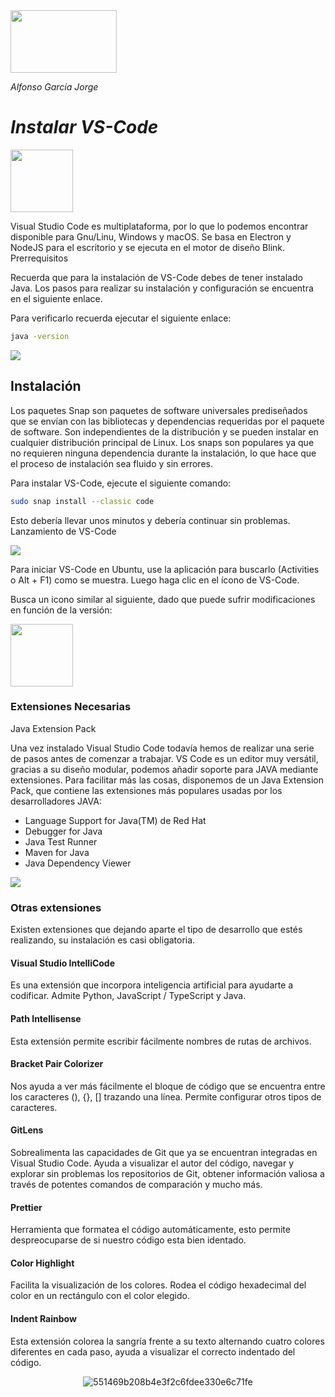 <img src="https://0901.static.prezi.com/preview/v2/bnspo3k7juaoauzunuhknk6rux6jc3sachvcdoaizecfr3dnitcq_3_0.png" width="170" height="100"/>

*Alfonso García Jorge*


# *Instalar VS-Code*
<img src="https://user-images.githubusercontent.com/91060831/136239959-cb39a4d3-5180-451c-82d8-eaab54c9b07d.png" width="100" height="100"/>


Visual Studio Code es multiplataforma, por lo que lo podemos encontrar disponible para Gnu/Linu, Windows y macOS. Se basa en Electron y NodeJS para el escritorio y se ejecuta en el motor de diseño Blink.
Prerrequisitos

Recuerda que para la instalación de VS-Code debes de tener instalado Java. Los pasos para realizar su instalación y configuración se encuentra en el siguiente enlace.

Para verificarlo recuerda ejecutar el siguiente enlace:

```bash
java -version
```

<img src="https://github.com/alfonsogj14/ETS_LND/blob/11a8dcb0886103ecbba8c82e87639883c87c4732/ETS/Tareas/Im%C3%A1genes/VS%20code/Captura1.png">

## Instalación

Los paquetes Snap son paquetes de software universales prediseñados que se envían con las bibliotecas y dependencias requeridas por el paquete de software. Son independientes de la distribución y se pueden instalar en cualquier distribución principal de Linux. Los snaps son populares ya que no requieren ninguna dependencia durante la instalación, lo que hace que el proceso de instalación sea fluido y sin errores.

Para instalar VS-Code, ejecute el siguiente comando:

```bash
sudo snap install --classic code
```

Esto debería llevar unos minutos y debería continuar sin problemas.
Lanzamiento de VS-Code

<img src="https://github.com/alfonsogj14/ETS_LND/blob/11a8dcb0886103ecbba8c82e87639883c87c4732/ETS/Tareas/Im%C3%A1genes/VS%20code/Captura2si.png">

Para iniciar VS-Code en Ubuntu, use la aplicación para buscarlo (Activities o Alt + F1) como se muestra. Luego haga clic en el ícono de VS-Code.

Busca un icono similar al siguiente, dado que puede sufrir modificaciones en función de la versión:

<img src="https://user-images.githubusercontent.com/91060831/136239959-cb39a4d3-5180-451c-82d8-eaab54c9b07d.png" width="100" height="100"/>

### Extensiones Necesarias

Java Extension Pack

Una vez instalado Visual Studio Code todavía hemos de realizar una serie de pasos antes de comenzar a trabajar. VS Code es un editor muy versátil, gracias a su diseño modular, podemos añadir soporte para JAVA mediante extensiones. Para facilitar más las cosas, disponemos de un Java Extension Pack, que contiene las extensiones más populares usadas por los desarrolladores JAVA:

- Language Support for Java(TM) de Red Hat
- Debugger for Java
- Java Test Runner
- Maven for Java
- Java Dependency Viewer

<img src="https://github.com/alfonsogj14/ETS_LND/blob/11a8dcb0886103ecbba8c82e87639883c87c4732/ETS/Tareas/Im%C3%A1genes/VS%20code/Captura3si.png">

### Otras extensiones

Existen extensiones que dejando aparte el tipo de desarrollo que estés realizando, su instalación es casi obligatoria.

#### Visual Studio IntelliCode

Es una extensión que incorpora inteligencia artificial para ayudarte a codificar. Admite Python, JavaScript / TypeScript y Java.

#### Path Intellisense
Esta extensión permite escribir fácilmente nombres de rutas de archivos.

#### Bracket Pair Colorizer
Nos ayuda a ver más fácilmente el bloque de código que se encuentra entre los caracteres (), {}, [] trazando una línea. Permite configurar otros tipos de caracteres.

#### GitLens
Sobrealimenta las capacidades de Git que ya se encuentran integradas en Visual Studio Code. Ayuda a visualizar el autor del código, navegar y explorar sin problemas los repositorios de Git, obtener información valiosa a través de potentes comandos de comparación y mucho más.

#### Prettier
Herramienta que formatea el código automáticamente, esto permite despreocuparse de si nuestro código esta bien identado.

#### Color Highlight
Facilita la visualización de los colores. Rodea el código hexadecimal del color en un rectángulo con el color elegido.

#### Indent Rainbow
Esta extensión colorea la sangría frente a su texto alternando cuatro colores diferentes en cada paso, ayuda a visualizar el correcto indentado del código.

<div align="center">
 
![551469b208b4e3f2c6fdee330e6c71fe](https://user-images.githubusercontent.com/91060831/135711943-cfdba417-0912-4540-b3f8-6d12980dce0a.gif)
